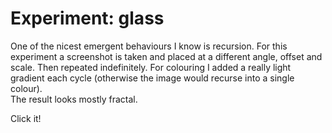 <!--
  id: 2553
  date: 2014-06-22
  modified: 2015-10-25
  slug: experiment-glass
  type: post
  categories: uncategorized
  tags: cool shit, experiment, recursion
  related: experiment-bezier experiment-blob experiment-boids experiment-clouds experiment-ff experiment-fire experiment-flowfield experiment-glass experiment-grid experiment-heart experiment-marbles experiment-plasma experiment-radialdifference experiment-snow experiment-spiralmap experiment-starzoom experiment-touches experiment-vertical experiment-voronoi
-->

# Experiment: glass

One of the nicest emergent behaviours I know is recursion. For this experiment a screenshot is taken and placed at a different angle, offset and scale. Then repeated indefinitely. For colouring I added a really light gradient each cycle (otherwise the image would recurse into a single colour).<br />
The result looks mostly fractal.

Click it!

<pre><code data-language="javascript" data-src="/static/experiment/glass.js"></code></pre>
